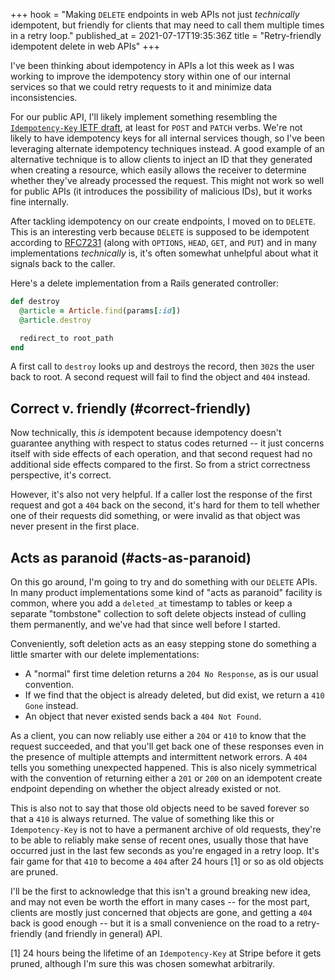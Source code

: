 +++
hook = "Making `DELETE` endpoints in web APIs not just _technically_ idempotent, but friendly for clients that may need to call them multiple times in a retry loop."
published_at = 2021-07-17T19:35:36Z
title = "Retry-friendly idempotent delete in web APIs"
+++

I've been thinking about idempotency in APIs a lot this week as I was working to improve the idempotency story within one of our internal services so that we could retry requests to it and minimize data inconsistencies.

For our public API, I'll likely implement something resembling the [`Idempotency-Key` IETF draft](/idempotency-key-draft), at least for `POST` and `PATCH` verbs. We're not likely to have idempotency keys for all internal services though, so I've been leveraging alternate idempotency techniques instead. A good example of an alternative technique is to allow clients to inject an ID that they generated when creating a resource, which easily allows the receiver to determine whether they've already processed the request. This might not work so well for public APIs (it introduces the possibility of malicious IDs), but it works fine internally.

After tackling idempotency on our create endpoints, I moved on to `DELETE`. This is an interesting verb because `DELETE` is supposed to be idempotent according to [RFC7231](https://datatracker.ietf.org/doc/html/rfc7231) (along with `OPTIONS`, `HEAD`, `GET`, and `PUT`) and in many implementations _technically_ is, it's often somewhat unhelpful about what it signals back to the caller.

Here's a delete implementation from a Rails generated controller:

``` ruby
def destroy
  @article = Article.find(params[:id])
  @article.destroy

  redirect_to root_path
end
```

A first call to `destroy` looks up and destroys the record, then `302`s the user back to root. A second request will fail to find the object and `404` instead.

## Correct v. friendly (#correct-friendly)

Now technically, this _is_ idempotent because idempotency doesn't guarantee anything with respect to status codes returned -- it just concerns itself with side effects of each operation, and that second request had no additional side effects compared to the first. So from a strict correctness perspective, it's correct.

However, it's also not very helpful. If a caller lost the response of the first request and got a `404` back on the second, it's hard for them to tell whether one of their requests did something, or were invalid as that object was never present in the first place.

## Acts as paranoid (#acts-as-paranoid)

On this go around, I'm going to try and do something with our `DELETE` APIs. In many product implementations some kind of "acts as paranoid" facility is common, where you add a `deleted_at` timestamp to tables or keep a separate "tombstone" collection to soft delete objects instead of culling them permanently, and we've had that since well before I started.

Conveniently, soft deletion acts as an easy stepping stone do something a little smarter with our delete implementations:

* A "normal" first time deletion returns a `204 No Response`, as is our usual convention.
* If we find that the object is already deleted, but did exist, we return a `410 Gone` instead.
* An object that never existed sends back a `404 Not Found`.

As a client, you can now reliably use either a `204` or `410` to know that the request succeeded, and that you'll get back one of these responses even in the presence of multiple attempts and intermittent network errors. A `404` tells you something unexpected happened. This is also nicely symmetrical with the convention of returning either a `201` or `200` on an idempotent create endpoint depending on whether the object already existed or not.

This is also not to say that those old objects need to be saved forever so that a `410` is always returned. The value of something like this or `Idempotency-Key` is not to have a permanent archive of old requests, they're to be able to reliably make sense of recent ones, usually those that have occurred just in the last few seconds as you're engaged in a retry loop. It's fair game for that `410` to become a `404` after 24 hours [1] or so as old objects are pruned.

I'll be the first to acknowledge that this isn't a ground breaking new idea, and may not even be worth the effort in many cases -- for the most part, clients are mostly just concerned that objects are gone, and getting a `404` back is good enough -- but it is a small convenience on the road to a retry-friendly (and friendly in general) API.

[1] 24 hours being the lifetime of an `Idempotency-Key` at Stripe before it gets pruned, although I'm sure this was chosen somewhat arbitrarily.
